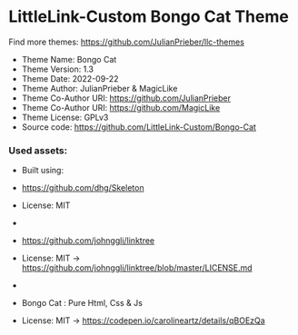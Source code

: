 # LittleLink-Custom Bongo Cat Theme
Find more themes: https://github.com/JulianPrieber/llc-themes
                                                                                                                                                                         
*	Theme Name: Bongo Cat
*	Theme Version: 1.3
*	Theme Date: 2022-09-22
*	Theme Author: JulianPrieber & MagicLike
*	Theme Co-Author URI: https://github.com/JulianPrieber
*   Theme Co-Author URI: https://github.com/MagicLike
*	Theme License: GPLv3
*	Source code: https://github.com/LittleLink-Custom/Bongo-Cat


### Used assets:
* Built using:
* https://github.com/dhg/Skeleton
* License: MIT

*
* https://github.com/johnggli/linktree
* License: MIT -> https://github.com/johnggli/linktree/blob/master/LICENSE.md

*
* Bongo Cat : Pure Html, Css & Js
* License: MIT -> https://codepen.io/carolineartz/details/qBOEzQa
